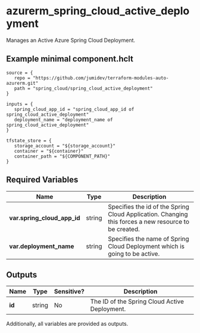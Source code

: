 # azurerm_spring_cloud_active_deployment

Manages an Active Azure Spring Cloud Deployment.

## Example minimal component.hclt

```hcl
source = {
   repo = "https://github.com/jumidev/terraform-modules-auto-azurerm.git" 
   path = "spring_cloud/spring_cloud_active_deployment" 
}

inputs = {
   spring_cloud_app_id = "spring_cloud_app_id of spring_cloud_active_deployment" 
   deployment_name = "deployment_name of spring_cloud_active_deployment" 
}

tfstate_store = {
   storage_account = "${storage_account}" 
   container = "${container}" 
   container_path = "${COMPONENT_PATH}" 
}

```

## Required Variables

| Name | Type |  Description |
| ---- | --------- |  ----------- |
| **var.spring_cloud_app_id** | string |  Specifies the id of the Spring Cloud Application. Changing this forces a new resource to be created. | 
| **var.deployment_name** | string |  Specifies the name of Spring Cloud Deployment which is going to be active. | 



## Outputs

| Name | Type | Sensitive? | Description |
| ---- | ---- | --------- | --------- |
| **id** | string | No  | The ID of the Spring Cloud Active Deployment. | 

Additionally, all variables are provided as outputs.
